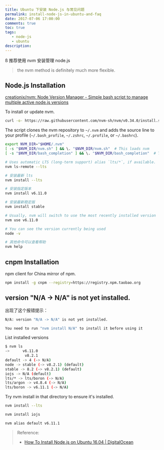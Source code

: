 ```yaml
---
title: Ubuntu 下安装 Node.js 与常见问题
permalink: install-node-js-in-ubuntu-and-faq
date: 2017-07-06 17:00:00
comments: true
toc: true
tags:
   - node-js
   - ubuntu
description:
---
```

ß
推荐使用 nvm 安装管理 node.js

> the nvm method is definitely much more flexible.

## Node.js Installation

[creationix/nvm: Node Version Manager - Simple bash script to manage multiple active node.js versions](https://github.com/creationix/nvm#installation)

To install or update nvm.

```bash
curl -o- https://raw.githubusercontent.com/nvm-sh/nvm/v0.34.0/install.sh | bash
```

<!-- more -->

The script clones the nvm repository to `~/.nvm` and adds the source line to your profile (`~/.bash_profile`, `~/.zshrc`, `~/.profile`, or `~/.bashrc`).

```bash
export NVM_DIR="$HOME/.nvm"
[ -s "$NVM_DIR/nvm.sh" ] && \. "$NVM_DIR/nvm.sh"  # This loads nvm
[ -s "$NVM_DIR/bash_completion" ] && \. "$NVM_DIR/bash_completion"  # This loads nvm bash_completion
```

```bash
# Uses automatic LTS (long-term support) alias `lts/*`, if available.
nvm ls-remote --lts

# 安装最新 lts
nvm install --lts

# 安装指定版本
nvm install v6.11.0

# 安装最新稳定版
nvm install stable

# Usually, nvm will switch to use the most recently installed version
nvm use v6.11.0

# You can see the version currently being used
node -v

# 其他命令可以查看帮助
nvm help
```

## cnpm Installation

npm client for China mirror of npm.

```bash
npm install -g cnpm --registry=https://registry.npm.taobao.org
```

## version "N/A -> N/A" is not yet installed.

出现了这个报错提示：

```bash
N/A: version "N/A -> N/A" is not yet installed.

You need to run "nvm install N/A" to install it before using it
```

List installed versions

```bash
$ nvm ls
->      v6.11.0
         v8.2.1
default -> 4 (-> N/A)
node -> stable (-> v8.2.1) (default)
stable -> 8.2 (-> v8.2.1) (default)
iojs -> N/A (default)
lts/* -> lts/boron (-> N/A)
lts/argon -> v4.8.4 (-> N/A)
lts/boron -> v6.11.1 (-> N/A)
```

Try nvm install in that directory to ensure it's installed.

```bash
nvm install --lts

nvm install iojs

nvm alias default v6.11.1
```

> Reference:
>
> - [How To Install Node.js on Ubuntu 16.04 | DigitalOcean](https://www.digitalocean.com/community/tutorials/how-to-install-node-js-on-ubuntu-16-04)
